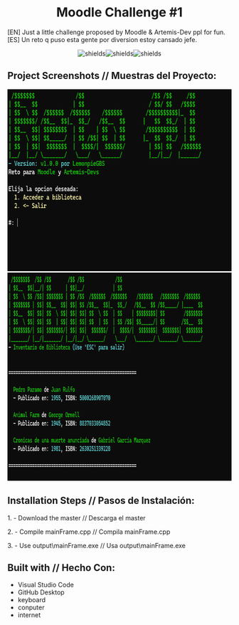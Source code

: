 <h1 align="center" id="title">Moodle Challenge #1</h1>

<p id="description">[EN] Just a little challenge proposed by Moodle &amp; Artemis-Dev ppl for fun. [ES] Un reto q puso esta gente por diversion estoy cansado jefe.</p>

<p align="center"><img src="https://img.shields.io/badge/im-high-green" alt="shields"><img src="https://img.shields.io/badge/im-sleepy-purple" alt="shields"><img src="https://img.shields.io/badge/pq_me-hago_esto-red" alt="shields"></p>

<h2>Project Screenshots // Muestras del Proyecto:</h2>

<img src="https://github.com/LemonpieGBS/moodlechallenge1/blob/main/screenshot-1.png" alt="project-screenshot" width="691" height="409/">

<img src="https://github.com/LemonpieGBS/moodlechallenge1/blob/main/screenshot-2.png" alt="project-screenshot" width="852" height="468/">

<h2>Installation Steps // Pasos de Instalación:</h2>

<p>1. - Download the master // Descarga el master</p>

<p>2. - Compile mainFrame.cpp // Compila mainFrame.cpp</p>

<p>3. - Use output\mainFrame.exe // Usa output\mainFrame.exe</p>

  
  
<h2>Built with // Hecho Con:</h2>

*   Visual Studio Code
*   GitHub Desktop
*   keyboard
*   conputer
*   internet
